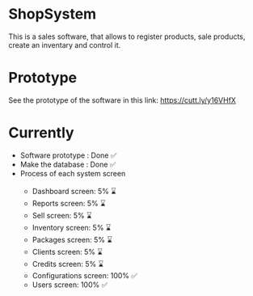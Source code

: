 # ShopSystem

This is a sales software, that allows to register products, sale products, create an inventary and control it.

# Prototype

See the prototype of the software in this link: https://cutt.ly/y16VHfX

# Currently

<ul>
  <li> Software prototype : Done ✅ </li>
  <li> Make the database : Done ✅ </li>
  <li> Process of each system screen 
    <ul>
    <br>
      <li> Dashboard screen: 5% ⌛ </li>
      <li> Reports screen: 5% ⌛ </li>
      <li> Sell screen: 5% ⌛ </li>
      <li> Inventory screen: 5% ⌛ </li>
      <li> Packages screen: 5% ⌛ </li>
      <li> Clients screen: 5% ⌛ </li>
      <li> Credits screen: 5% ⌛ </li>
      <li> Configurations screen: 100% ✅ </li>
      <li> Users screen: 100% ✅ </li>
    </ul>
  </li>
</ul>
